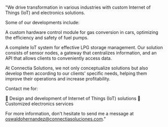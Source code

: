 "We drive transformation in various industries with custom Internet of Things (IoT) and electronics solutions.

Some of our developments include:

A custom hardware control module for gas conversion in cars, optimizing the efficiency and safety of fuel pumps.

A complete IoT system for effective LPG storage management. Our solution consists of sensor nodes, a gateway that centralizes information, and an API that allows clients to conveniently access data.

At Connectia Solutions, we not only conceptualize solutions but also develop them according to our clients' specific needs, helping them improve their operations and increase profitability.

Contact me for:

🔹 Design and development of Internet of Things (IoT) solutions
🔹 Customized electronics services

For more information, don't hesitate to send me a message at oswaldohernandez@connectiasoluciones.com."
